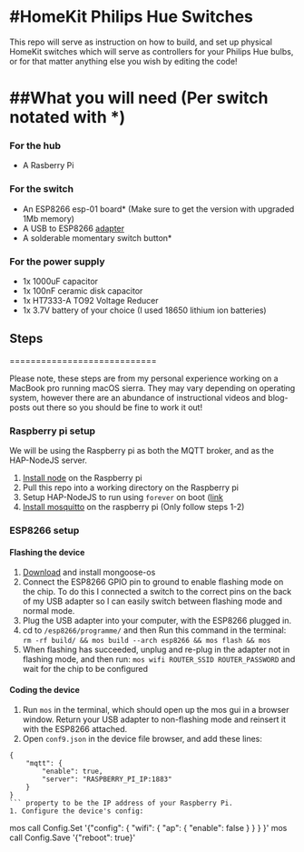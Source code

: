 #HomeKit Philips Hue Switches
============================

This repo will serve as instruction on how to build, and set up physical HomeKit switches which will serve as controllers for your Philips Hue bulbs, or for that matter anything else you wish by editing the code!


##What you will need (Per switch notated with *)
============================

### For the hub
* A Rasberry Pi

### For the switch
* An ESP8266 esp-01 board* (Make sure to get the version with upgraded 1Mb memory)
* A USB to ESP8266 [adapter](https://www.amazon.co.uk/gp/product/B074FXDH3D)
* A solderable momentary switch button*

### For the power supply
* 1x 1000uF capacitor
* 1x 100nF ceramic disk capacitor
* 1x HT7333-A TO92 Voltage Reducer
* 1x 3.7V battery of your choice (I used 18650 lithium ion batteries)

## Steps
============================

Please note, these steps are from my personal experience working on a MacBook pro running macOS sierra. They may vary depending on operating system, however there are an abundance of instructional videos and blog-posts out there so you should be fine to work it out!

### Raspberry pi setup

We will be using the Raspberry pi as both the MQTT broker, and as the HAP-NodeJS server.

1. [Install node](https://github.com/sdesalas/node-pi-zero) on the Raspberry pi
1. Pull this repo into a working directory on the Raspberry pi
1. Setup HAP-NodeJS to run using `forever` on boot ([link](https://github.com/legotheboss/YouTube-files/wiki/(CHIP)-Start-HAP-on-Reboot)
1. [Install mosquitto](https://learn.adafruit.com/diy-esp8266-home-security-with-lua-and-mqtt/configuring-mqtt-on-the-raspberry-pi) on the raspberry pi (Only follow steps 1-2)

### ESP8266 setup

#### Flashing the device
1. [Download](https://mongoose-os.com/software.html) and install mongoose-os
1. Connect the ESP8266 GPIO pin to ground to enable flashing mode on the chip. To do this I connected a switch to the correct pins on the back of my USB adapter so I can easily switch between flashing mode and normal mode.
1. Plug the USB adapter into your computer, with the ESP8266 plugged in.
1. cd to `/esp8266/programme/` and then Run this command in the terminal: `rm -rf build/ && mos build --arch esp8266 && mos flash && mos` 
1. When flashing has succeeded, unplug and re-plug in the adapter not in flashing mode, and then run: `mos wifi ROUTER_SSID ROUTER_PASSWORD` and wait for the chip to be configured

#### Coding the device
1. Run `mos` in the terminal, which should open up the mos gui in a browser window. Return your USB adapter to non-flashing mode and reinsert it with the ESP8266 attached. 
1. Open `conf9.json` in the device file browser, and add these lines: 
```
{
    "mqtt": {
        "enable": true, 
        "server": "RASPBERRY_PI_IP:1883"
    }
}
``` property to be the IP address of your Raspberry Pi.
1. Configure the device's config:
```
mos call Config.Set '{"config": { "wifi": { "ap": { "enable": false } } } }'
mos call Config.Save '{"reboot": true}'
```
